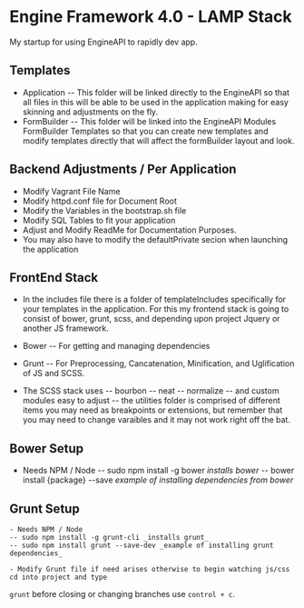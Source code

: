 # Engine Framework 4.0 - LAMP Stack

My startup for using EngineAPI to rapidly dev app.

## Templates
  - Application
  -- This folder will be linked directly to the EngineAPI so that all files in this will be able to be used in the application making for easy skinning and adjustments on the fly.
  - FormBuilder
  -- This folder will be linked into the EngineAPI Modules FormBuilder Templates so that you can create new templates and modify templates directly that will affect the formBuilder layout and look.

## Backend Adjustments / Per Application
 - Modify Vagrant File Name
 - Modify httpd.conf file for Document Root
 - Modify the Variables in the bootstrap.sh file
 - Modify SQL Tables to fit your application
 - Adjust and Modify ReadMe for Documentation Purposes.
 - You may also have to modify the defaultPrivate secion when launching the application

## FrontEnd Stack
 - In the includes file there is a folder of templateIncludes specifically for your templates in the application.  For this my frontend stack is going to consist of bower, grunt, scss, and depending upon project Jquery or another JS framework.

 - Bower
  -- For getting and managing dependencies

 - Grunt
  -- For Preprocessing, Cancatenation, Minification, and Uglification of JS and SCSS.

 - The SCSS stack uses
  -- bourbon
  -- neat
  -- normalize
  -- and custom modules easy to adjust
  -- the utilities folder  is comprised of different items you may need as breakpoints or extensions, but remember that you may need to change varaibles and it may not work right off the bat.

  ## Bower Setup
   - Needs NPM / Node
   -- sudo npm install -g bower _installs bower_
   -- bower install {package} --save _example of installing dependencies from bower_

  ## Grunt Setup
    - Needs NPM / Node
    -- sudo npm install -g grunt-cli _installs grunt_
    -- sudo npm install grunt --save-dev _example of installing grunt dependencies_

    - Modify Grunt file if need arises otherwise to begin watching js/css cd into project and type
  ```grunt``` before closing or changing branches use ```control + c```.

